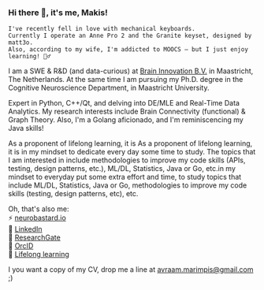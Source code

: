 ### Hi there 👋, it's me, Makis!

```
I've recently fell in love with mechanical keyboards.
Currently I operate an Anne Pro 2 and the Granite keyset, designed by matt3o.
Also, according to my wife, I'm addicted to MOOCS — but I just enjoy learning! 🤷‍♂️
```

I am a SWE & R&D (and data-curious) at [Brain Innovation B.V.](https://www.brainvoyager.com) in Maastricht, The Netherlands. At the same time I am pursuing my Ph.D. degree in the Cognitive Neuroscience Department, in Maastricht University.

Expert in Python, C++/Qt, and delving into DE/MLE and Real-Time Data Analytics. My research interests include Brain Connectivity (functional) & Graph Theory. Also, I'm a Golang aficionado, and I'm reminiscencing my Java skills!

As a proponent of lifelong learning, it is As a proponent of lifelong learning, it is in my mindset to dedicate every day some time to study. The topics that I am interested in include methodologies to improve my code skills (APIs, testing, design patterns, etc.), ML/DL, Statistics, Java or Go, etc.in my mindset to everyday put some extra effort and time, to study topics that include ML/DL, Statistics, Java or Go, methodologies to improve my code skills (testing, design patterns, etc), etc.

Oh, that's also me:<br/>
⚡ [neurobastard.io](https://neurobastard.io)<br/>
💬 [LinkedIn](https://www.linkedin.com/in/makism/)<br/>
🌱 [ResearchGate](https://researchgate.net/profile/Avraam_Marimpis)<br/>
🔭 [OrcID](orcid.org/0000-0003-1551-9940)<br/>
📓 [Lifelong learning](https://github.com/makism/lifelong-learning)

I you want a copy of my CV, drop me a line at avraam.marimpis@gmail.com ;)
